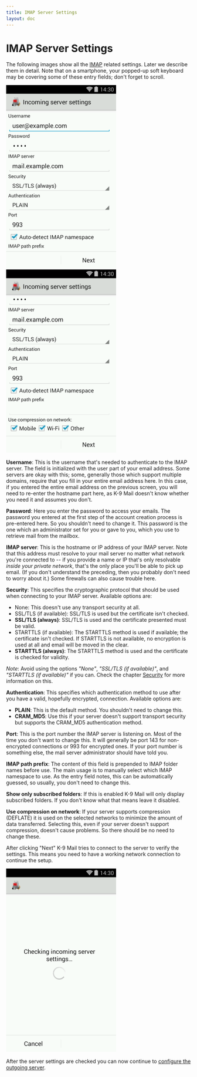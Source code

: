 ```yaml
---
title: IMAP Server Settings 
layout: doc
---
```


# IMAP Server Settings

The following images show all the [IMAP](/documentation/accounts/imap) related settings. 
Later we describe them in detail.  Note that on a smartphone, your popped-up soft keyboard may be 
covering some of these entry fields; don't forget to scroll.

![Incoming server settings (part 1)](../../assets/img/documentation/account_setup_step3_imap_incoming_server_1.png)
&nbsp;
![Incoming server settings (part 2)](../../assets/img/documentation/account_setup_step3_imap_incoming_server_2.png)

**Username**: This is the username that's needed to authenticate to the IMAP server. The field is initialized with the user part of your email address. Some servers are okay with this; some, generally those which support multiple domains, require that you fill in your entire email address here. In this case, if you entered the entire email address on the previous screen, you will need to re-enter the hostname part here, as K-9 Mail doesn't know whether you need it and assumes you don't.

**Password**: Here you enter the password to access your emails. The password you entered at the first step of the account creation process is pre-entered here. So you shouldn't need to change it. This password is the one which an administrator set for you or gave to you, which you use to retrieve mail from the mailbox.

**IMAP server**: This is the hostname or IP address of your IMAP server. Note that this address must resolve to your mail server no matter what network you're connected to -- if you provide a name or IP that's only resolvable *inside your private network*, that's the only place you'll be able to pick up email. (If you don't understand the preceding, then you probably don't need to worry about it.) Some firewalls can also cause trouble here.

**Security**: This specifies the cryptographic protocol that should be used when connecting to your IMAP server. Available options are:

* None: This doesn't use any transport security at all.
* SSL/TLS (if available): SSL/TLS is used but the certificate isn't checked.
* **SSL/TLS (always)**: SSL/TLS is used and the certificate presented must be valid.
* STARTTLS (if available): The STARTTLS method is used if available; the certificate isn't checked. If STARTTLS is not available, no encryption is used at all and email will be moved in the clear.
* **STARTTLS (always)**: The STARTTLS method is used and the certificate is checked for validity.

*Note*: Avoid using the options *"None"*, *"SSL/TLS (if available)"*, and *"STARTTLS (if available)"* if you can. Check the chapter [Security](Manual-Security) for more information on this.

**Authentication**: This specifies which authentication method to use after you have a valid, hopefully encrypted, connection. Available options are:

* **PLAIN**: This is the default method. You shouldn't need to change this.
* **CRAM_MD5**: Use this if your server doesn't support transport security but supports the CRAM_MD5 authentication method.

**Port**: This is the port number the IMAP server is listening on. Most of the time you don't want to change this. It will generally be port 143 for non-encrypted connections or 993 for encrypted ones. If your port number is something else, the mail server administrator should have told you.

**IMAP path prefix**: The content of this field is prepended to IMAP folder names before use. The main usage is to manually select which IMAP namespace to use. As the entry field notes, this can be automatically guessed, so usually, you don't need to change this.

**Show only subscribed folders**: If this is enabled K-9 Mail will only display subscribed folders. If you don't know what that means leave it disabled.

**Use compression on network**: If your server supports compression (DEFLATE) it is used on the selected networks to minimize the amount of data transferred. Selecting this, even if your server doesn't support compression, doesn't cause problems. So there should be no need to change these.

After clicking "Next" K-9 Mail tries to connect to the server to verify the settings. This means you need to have a working network connection to continue the setup.

![Checking incoming server settings](../../assets/img/documentation/account_setup_step3.5_imap_checking_incoming_server_settings.png)

After the server settings are checked you can now continue to [configure the outgoing server](/documentation/accounts/add#outgoing-server).
